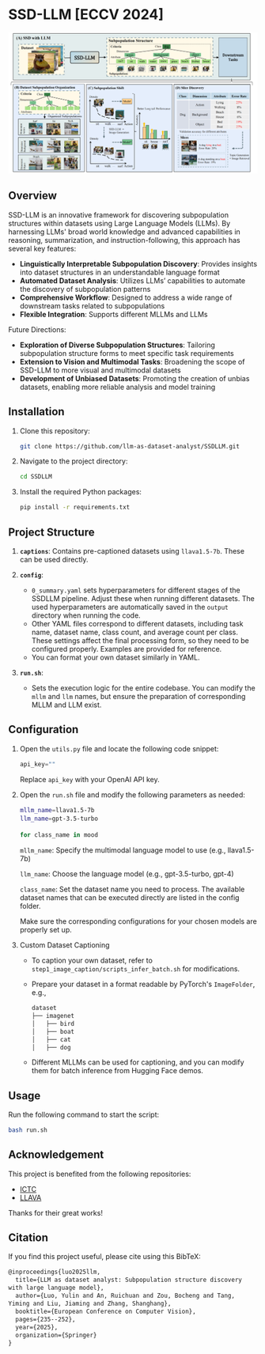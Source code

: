 # SSD-LLM [ECCV 2024]

![SSD-LLM Overview](fig/ssd_llm.png)

## Overview
SSD-LLM is an innovative framework for discovering subpopulation structures within datasets using Large Language Models (LLMs). By harnessing LLMs' broad world knowledge and advanced capabilities in reasoning, summarization, and instruction-following, this approach has several key features:
- **Linguistically Interpretable Subpopulation Discovery**: Provides insights into dataset structures in an understandable language format
- **Automated Dataset Analysis**: Utilizes LLMs’ capabilities to automate the discovery of subpopulation patterns
- **Comprehensive Workflow**: Designed to address a wide range of downstream tasks related to subpopulations
- **Flexible Integration**: Supports different MLLMs and LLMs

Future Directions:
- **Exploration of Diverse Subpopulation Structures**: Tailoring subpopulation structure forms to meet specific task requirements
- **Extension to Vision and Multimodal Tasks**: Broadening the scope of SSD-LLM to more visual and multimodal datasets
- **Development of Unbiased Datasets**: Promoting the creation of unbias datasets, enabling more reliable analysis and model training

## Installation

1. Clone this repository:

   ```bash
   git clone https://github.com/llm-as-dataset-analyst/SSDLLM.git
   ```

2. Navigate to the project directory:

   ```bash
   cd SSDLLM
   ```

3. Install the required Python packages:

   ```bash
   pip install -r requirements.txt
   ```

## Project Structure

1. **`captions`**: Contains pre-captioned datasets using `llava1.5-7b`. These can be used directly.

2. **`config`**:
   - `0_summary.yaml` sets hyperparameters for different stages of the SSDLLM pipeline. Adjust these when running different datasets. The used hyperparameters are automatically saved in the `output` directory when running the code.
   - Other YAML files correspond to different datasets, including task name, dataset name, class count, and average count per class. These settings affect the final processing form, so they need to be configured properly. Examples are provided for reference.
   - You can format your own dataset similarly in YAML.

3. **`run.sh`**: 
   - Sets the execution logic for the entire codebase. You can modify the `mllm` and `llm` names, but ensure the preparation of corresponding MLLM and LLM exist.

## Configuration

1. Open the `utils.py` file and locate the following code snippet:

   ```python
   api_key=""
   ```

   Replace `api_key` with your OpenAI API key.

2. Open the `run.sh` file and modify the following parameters as needed:

   ```bash
   mllm_name=llava1.5-7b
   llm_name=gpt-3.5-turbo
   
   for class_name in mood
   ```

   `mllm_name`: Specify the multimodal language model to use (e.g., llava1.5-7b)
   
   `llm_name`: Choose the language model (e.g., gpt-3.5-turbo, gpt-4)
   
   `class_name`: Set the dataset name you need to process. The available dataset names that can be executed directly are listed in the config folder.

   Make sure the corresponding configurations for your chosen models are properly set up.

3. Custom Dataset Captioning
   - To caption your own dataset, refer to `step1_image_caption/scripts_infer_batch.sh` for modifications.
   - Prepare your dataset in a format readable by PyTorch's `ImageFolder`, e.g.,

     ```
     dataset
     ├── imagenet
     │   ├── bird
     │   ├── boat
     │   ├── cat
     │   ├── dog
     ```

   - Different MLLMs can be used for captioning, and you can modify them for batch inference from Hugging Face demos.

## Usage

Run the following command to start the script:

   ```bash
   bash run.sh
   ```

## Acknowledgement

This project is benefited from the following repositories:
- [ICTC](https://github.com/sehyunkwon/ICTC)
- [LLAVA](https://github.com/haotian-liu/LLaVA)

Thanks for their great works!

## Citation

If you find this project useful, please cite using this BibTeX:

```
@inproceedings{luo2025llm,
  title={LLM as dataset analyst: Subpopulation structure discovery with large language model},
  author={Luo, Yulin and An, Ruichuan and Zou, Bocheng and Tang, Yiming and Liu, Jiaming and Zhang, Shanghang},
  booktitle={European Conference on Computer Vision},
  pages={235--252},
  year={2025},
  organization={Springer}
}
```